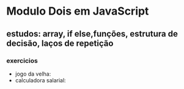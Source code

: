# Modulo Dois em JavaScript

## estudos: array, if else,funções, estrutura de decisão, laços de repetição
### exercicios

- jogo da velha:
- calculadora salarial:
